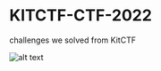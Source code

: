 # KITCTF-CTF-2022
challenges we solved from KitCTF

![alt text](https://github.com/nimrods8/KITCTF-CTF-2022/master/koeri.png?raw=true)
